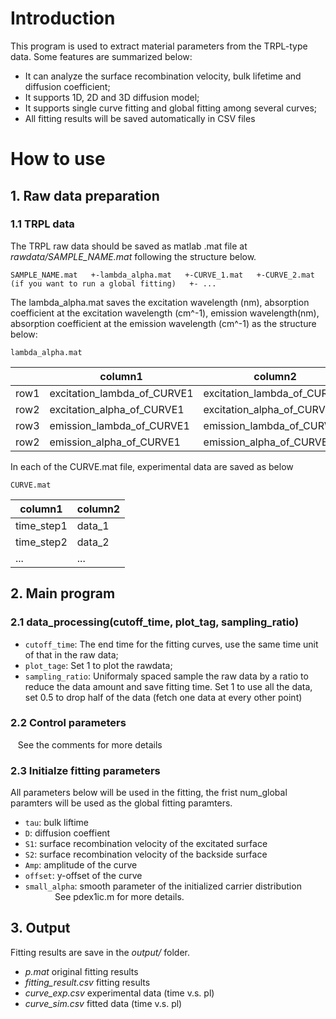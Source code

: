 # Introduction
This program is used to extract material parameters from the TRPL-type
data. Some features are summarized below:
- It can analyze the surface recombination velocity, bulk lifetime and diffusion coefficient;
- It supports 1D, 2D and 3D diffusion model;
- It supports single curve fitting and global fitting among several curves;
- All fitting results will be saved automatically in CSV files

# How to use
## 1. Raw data preparation
### 1.1 TRPL data
The TRPL raw data should be saved as matlab .mat file at *rawdata/SAMPLE_NAME.mat* following the structure below.

``
SAMPLE_NAME.mat  
+-lambda_alpha.mat  
+-CURVE_1.mat  
+-CURVE_2.mat (if you want to run a global fitting)  
+- ...
``

The lambda_alpha.mat saves the excitation wavelength (nm), absorption coefficient at the excitation wavelength (cm^-1), emission wavelength(nm), absorption coefficient at the emission wavelength (cm^-1) as the structure below:

`lambda_alpha.mat`

|         |column1                     |column2                            | ...|
| --------|----------------------------|-----------------------------------|----|
|row1     |excitation_lambda_of_CURVE1 | excitation_lambda_of_CURVE1       | ...|
|row2     |excitation_alpha_of_CURVE1  | excitation_alpha_of_CURVE1        | ...|
|row3     |emission_lambda_of_CURVE1   | emission_lambda_of_CURVE1         | ...|
|row2     |emission_alpha_of_CURVE1    | emission_alpha_of_CURVE1          | ...|

In each of the CURVE.mat file, experimental data are saved as below

`CURVE.mat`

|column1  |  column2 |
|---------| ---------|
|time_step1| data_1 |
|time_step2| data_2 |
| ...| ...|

## 2. Main program
### 2.1 data_processing(cutoff_time, plot_tag, sampling_ratio)
- `cutoff_time`: The end time for the fitting curves, use the same time unit of that in the raw data;
- `plot_tage`: Set 1 to plot the rawdata;
- `sampling_ratio`: Uniformaly spaced sample the raw data by a ratio to reduce the data amount and save fitting time. Set 1 to use all the data, set 0.5 to drop half of the data (fetch one data at every other point)
### 2.2 Control parameters
    See the comments for more details
### 2.3 Initialze fitting parameters
All parameters below will be used in the fitting, the frist num_global paramters will be used as the global fitting paramters.
- `tau`: bulk liftime
- `D`: diffusion coeffient
- `S1`: surface recombination velocity of the excitated surface
- `S2`: surface recombination velocity of the backside surface
- `Amp`: amplitude of the curve
- `offset`: y-offset of the curve
- `small_alpha`: smooth parameter of the initialized carrier distribution
                     See pdex1ic.m for more details.
## 3. Output
Fitting results are save in the *output/* folder.
- *p.mat*                     original fitting results
- *fitting_result.csv*        fitting results
- *curve_exp.csv*             experimental data (time v.s. pl)
- *curve_sim.csv*             fitted data       (time v.s. pl)
